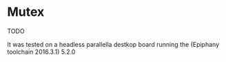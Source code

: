 # Mutex

TODO


It was tested on a headless parallella destkop board running the (Epiphany toolchain 2016.3.1) 5.2.0

